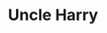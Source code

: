 ---
title: Uncle Harry
year: 1947
opening_date: 1947-02-28
closing_date: 1947-03-07
layout: productions
featured_image: 
image_caption:
image_credit:
playbill: 
category: 
Theatre: Theatre Jacksonville
Venue: Little Theatre
cast:
  Albert: Harold Piper
  Ben: Ted Chapeau
  Blake: Mac Barnes
  D'Arcy: Walter Baldwin, Jr.
  George Waddy: Pleasant Holt
  Hester: Jean Carlson
  Lettie: Marion Albinson Conner
  Lucy: Betty Ames
  Matron: Constance Buchwald
  Miss Phipps: Ann Dillon
  Mr. Burton: Ray Louis Phinney
  Mr. Jenkins: Ray Herbert
  Nona: Mathielde Colle
  The Governor: C. Eugene Sayre
  Uncle Harry: Roy Meischner
crew:
  Lighting controls: Mary Garcia
  Make-up:
    - Elsie Foreman
    - Jane Lovett
    - Jean Heide
    - June Davis
    - Marguerite Prettyman
    - Phyllis Bruen
  Properties:
    - Barbara Stegner
    - Constance Buchwald
    - Elsie Foreman
    - Hal Kriebs
    - Helen Kriebs
    - Jane White
    - Mary Johnson
    - Rosa Harlan
    - Susie Jones
  Scene painting and construction:
    - Betty Ames
    - Betty Salter
    - Clara Hasse
    - David Salter
    - Elsie Foreman
    - Fred Max
    - Gene Patton
    - Harriet Warner
    - Joyce Hall
    - Lee Garland
    - Mary Garcia
    - Mary Lou Hanauer
    - Maudie LeBrun
    - Mickey Meischner
    - Su Hawkins
    - Suzanne Kahr
    - V.R. Elmore
    - Velma Henning
    - Vivienne Salter
  Scene Shifting:
    - David Salter
    - Hal Kriebs
    - James Best
    - Maurice Blitch
    - Su Hawkins
    - V.R. Elmore
    - Vonnie Patton
  Stage Manager: Nina Branch
  Wardrobe: Edna Stegner
orchestra:
external_links:
---
